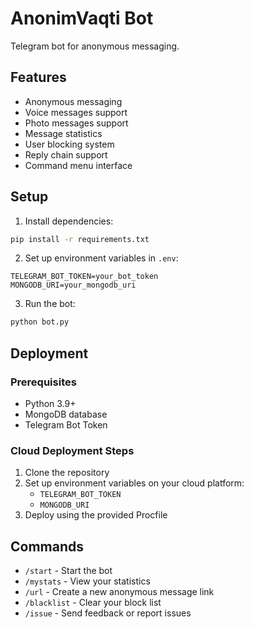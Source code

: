 # AnonimVaqti Bot

Telegram bot for anonymous messaging.

## Features

- Anonymous messaging
- Voice messages support
- Photo messages support
- Message statistics
- User blocking system
- Reply chain support
- Command menu interface

## Setup

1. Install dependencies:
```bash
pip install -r requirements.txt
```

2. Set up environment variables in `.env`:
```
TELEGRAM_BOT_TOKEN=your_bot_token
MONGODB_URI=your_mongodb_uri
```

3. Run the bot:
```bash
python bot.py
```

## Deployment

### Prerequisites
- Python 3.9+
- MongoDB database
- Telegram Bot Token

### Cloud Deployment Steps

1. Clone the repository
2. Set up environment variables on your cloud platform:
   - `TELEGRAM_BOT_TOKEN`
   - `MONGODB_URI`
3. Deploy using the provided Procfile

## Commands

- `/start` - Start the bot
- `/mystats` - View your statistics
- `/url` - Create a new anonymous message link
- `/blacklist` - Clear your block list
- `/issue` - Send feedback or report issues 